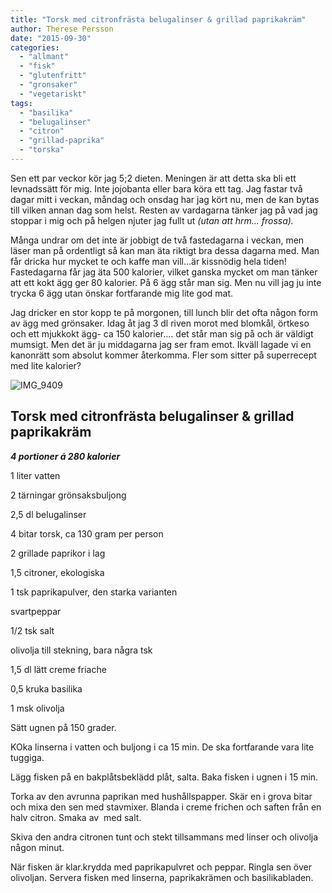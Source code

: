 ```yaml
---
title: "Torsk med citronfrästa belugalinser & grillad paprikakräm"
author: Therese Persson
date: "2015-09-30"
categories: 
  - "allmant"
  - "fisk"
  - "glutenfritt"
  - "gronsaker"
  - "vegetariskt"
tags: 
  - "basilika"
  - "belugalinser"
  - "citron"
  - "grillad-paprika"
  - "torska"
---
```


Sen ett par veckor kör jag 5;2 dieten. Meningen är att detta ska bli ett levnadssätt för mig. Inte jojobanta eller bara köra ett tag. Jag fastar två dagar mitt i veckan, måndag och onsdag har jag kört nu, men de kan bytas till vilken annan dag som helst. Resten av vardagarna tänker jag på vad jag stoppar i mig och på helgen njuter jag fullt ut _(utan att hrm... frossa)._

Många undrar om det inte är jobbigt de två fastedagarna i veckan, men läser man på ordentligt så kan man äta riktigt bra dessa dagarna med. Man får dricka hur mycket te och kaffe man vill...är kissnödig hela tiden! Fastedagarna får jag äta 500 kalorier, vilket ganska mycket om man tänker att ett kokt ägg ger 80 kalorier. På 6 ägg står man sig. Men nu vill jag ju inte trycka 6 ägg utan önskar fortfarande mig lite god mat.

Jag dricker en stor kopp te på morgonen, till lunch blir det ofta någon form av ägg med grönsaker. Idag åt jag 3 dl riven morot med blomkål, örtkeso och ett mjukkokt ägg- ca 150 kalorier.... det står man sig på och är väldigt mumsigt. Men det är ju middagarna jag ser fram emot. Ikväll lagade vi en kanonrätt som absolut kommer återkomma. Fler som sitter på superrecept med lite kalorier?

![IMG_9409](/static/img/IMG_9409)

## Torsk med citronfrästa belugalinser & grillad paprikakräm

_**4 portioner á 280 kalorier**_

1 liter vatten

2 tärningar grönsaksbuljong

2,5 dl belugalinser

4 bitar torsk, ca 130 gram per person

2 grillade paprikor i lag

1,5 citroner, ekologiska

1 tsk paprikapulver, den starka varianten

svartpeppar

1/2 tsk salt

olivolja till stekning, bara några tsk

1,5 dl lätt creme friache

0,5 kruka basilika

1 msk olivolja

Sätt ugnen på 150 grader.

KOka linserna i vatten och buljong i ca 15 min. De ska fortfarande vara lite tuggiga.

Lägg fisken på en bakplåtsbeklädd plåt, salta. Baka fisken i ugnen i 15 min.

Torka av den avrunna paprikan med hushållspapper. Skär en i grova bitar och mixa den sen med stavmixer. Blanda i creme frichen och saften från en halv citron. Smaka av  med salt.

Skiva den andra citronen tunt och stekt tillsammans med linser och olivolja någon minut.

När fisken är klar.krydda med paprikapulvret och peppar. Ringla sen över olivoljan. Servera fisken med linserna, paprikakrämen och basilikabladen.
